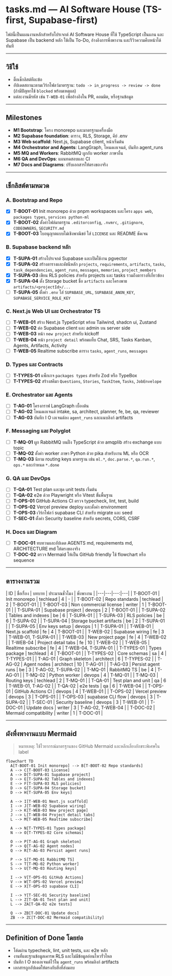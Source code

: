 # tasks.md — AI Software House (TS-first, Supabase-first)

ไฟล์นี้เป็นแผนงานหลักสำหรับโปรเจกต์ AI Software House ที่ใช้ TypeScript เป็นแกน และ Supabase เป็น backend หลัก
ใช้เป็น To-Do, อ้างอิงการพึ่งพางาน และรีวิวความคืบหน้าได้ทันที

---

## วิธีใช้
- ติ๊กเช็กลิสต์ทีละข้อ
- อัปเดตสถานะตามเวิร์กโฟลว์มาตรฐาน: `todo -> in_progress -> review -> done` (ถ้ามีปัญหาใช้ `blocked` พร้อมเหตุผล)
- แต่ละงานมีรหัส เช่น `T-WEB-01` เพื่ออ้างอิงใน PR, คอมมิต, หรือฐานข้อมูล

---

## Milestones
- **M1 Bootstrap**: โครง monorepo และมาตรฐานเครื่องมือ
- **M2 Supabase foundation**: ตาราง, RLS, Storage, คีย์ .env
- **M3 Web scaffold**: Next.js, Supabase client, หน้าเริ่มต้น
- **M4 Orchestrator and Agents**: LangGraph, โหนดเอเจนต์, บันทึก agent_runs
- **M5 MQ and Workers**: RabbitMQ ผูกกับ worker ภาษาอื่น
- **M6 QA and DevOps**: แผนทดสอบและ CI
- **M7 Docs and Diagrams**: ปรับเอกสารให้ตรงของจริง

---

## เช็กลิสต์ตามหมวด

### A. Bootstrap and Repo
- [x] **T-BOOT-01** Init monorepo ด้วย pnpm workspaces และโครง `apps web`, `packages types`, `services python-ml`
- [x] **T-BOOT-02** ตั้งค่าไฟล์มาตรฐาน `.editorconfig`, `.nvmrc`, `.gitignore`, `CODEOWNERS`, `SECURITY.md`
- [x] **T-BOOT-03** ใบอนุญาตแบบไม่เชิงพาณิชย์ ใส่ `LICENSE` และ README ชัดเจน

### B. Supabase backend หลัก
- [x] **T-SUPA-01** สร้างโปรเจกต์ Supabase และเปิดใช้งาน pgvector
 - [x] **T-SUPA-02** สร้างตารางและดัชนีหลัก `projects`, `requirements`, `artifacts`, `tasks`, `task_dependencies`, `agent_runs`, `messages`, `memories`, `project_members`
 - [x] **T-SUPA-03** เขียน RLS policies สำหรับ projects และ tasks รวมถึงตารางที่เกี่ยวข้อง
- [x] **T-SUPA-04** ตั้ง Storage bucket ชื่อ `artifacts` และโครงพาธ `artifacts/<projectId>/...`
- [ ] **T-SUPA-05** ตั้งค่า `.env` ใส่ `SUPABASE_URL`, `SUPABASE_ANON_KEY`, `SUPABASE_SERVICE_ROLE_KEY`

### C. Next.js Web UI และ Orchestrator TS
- [ ] **T-WEB-01** สร้าง Next.js TypeScript พร้อม Tailwind, shadcn ui, Zustand
- [ ] **T-WEB-02** ต่อ Supabase client และ admin บน server side
- [ ] **T-WEB-03** หน้า `new project` สำหรับ kickoff
- [ ] **T-WEB-04** หน้า `project detail` พร้อมแท็บ Chat, SRS, Tasks Kanban, Agents, Artifacts, Activity
- [ ] **T-WEB-05** Realtime subscribe ตาราง `tasks`, `agent_runs`, `messages`

### D. Types และ Contracts
- [ ] **T-TYPES-01** แพ็กเกจ `packages types` สำหรับ Zod หรือ TypeBox
- [ ] **T-TYPES-02** สร้างสคีมา `Questions`, `Stories`, `TaskItem`, `Tasks`, `JobEnvelope`

### E. Orchestrator และ Agents
- [ ] **T-AG-01** โครงกราฟ LangGraph เบื้องต้น
- [ ] **T-AG-02** โหนดเอเจนต์ intake, sa, architect, planner, fe, be, qa, reviewer
- [ ] **T-AG-03** บันทึก I O เอเจนต์ลง `agent_runs` และแนบลิงก์ artifacts

### F. Messaging และ Polyglot
- [ ] **T-MQ-01** ผูก RabbitMQ บนฝั่ง TypeScript ด้วย amqplib สร้าง exchange แบบ topic
- [ ] **T-MQ-02** ตั้งค่า worker ภาษา Python ด้วย pika สำหรับงาน ML หรือ OCR
- [ ] **T-MQ-03** นิยาม routing keys มาตรฐาน เช่น `ml.*`, `doc.parse.*`, `qa.run.*`, `ops.*` และกำหนด `*.done`

### G. QA และ DevOps
- [ ] **T-QA-01** Test plan และชุด unit tests เริ่มต้น
- [ ] **T-QA-02** e2e ด้วย Playwright หรือ Vitest ขั้นพื้นฐาน
- [ ] **T-OPS-01** GitHub Actions CI ตรวจ typecheck, lint, test, build
- [ ] **T-OPS-02** Vercel preview deploy และตั้งค่า environment
- [ ] **T-OPS-03** เวิร์กโฟลว์ supabase CLI สำหรับ migrate และ seed
- [ ] **T-SEC-01** ตั้งค่า Security baseline สำหรับ secrets, CORS, CSRF

### H. Docs และ Diagram
- [ ] **T-DOC-01** ทบทวนและอัปเดต AGENTS md, requirements md, ARCHITECTURE md ให้ตรงของจริง
- [ ] **T-DOC-02** ตรวจ Mermaid ให้เป็น GitHub friendly ใช้ flowchart หรือ sequence

---

## ตารางงานรวม

| ID | ชื่อเรื่อง | บทบาท | ประมาณชั่วโมง | พึ่งพางาน |
|---|---|---:|---|
| T-BOOT-01 | Init monorepo | techlead | 4 | - |
| T-BOOT-02 | Repo standards | techlead | 2 | T-BOOT-01 |
| T-BOOT-03 | Non commercial license | writer | 1 | T-BOOT-01 |
| T-SUPA-01 | Supabase project | devops | 2 | T-BOOT-01 |
| T-SUPA-02 | Tables and indexes | be | 6 | T-SUPA-01 |
| T-SUPA-03 | RLS policies | be | 6 | T-SUPA-02 |
| T-SUPA-04 | Storage bucket artifacts | be | 2 | T-SUPA-01 |
| T-SUPA-05 | Env keys setup | devops | 1 | T-SUPA-01 |
| T-WEB-01 | Next.js scaffold | fe | 4 | T-BOOT-01 |
| T-WEB-02 | Supabase wiring | fe | 3 | T-WEB-01, T-SUPA-01 |
| T-WEB-03 | New project page | fe | 4 | T-WEB-02 |
| T-WEB-04 | Project detail tabs | fe | 10 | T-WEB-02 |
| T-WEB-05 | Realtime subscribe | fe | 4 | T-WEB-04, T-SUPA-01 |
| T-TYPES-01 | Types package | techlead | 4 | T-BOOT-01 |
| T-TYPES-02 | Core schemas | sa | 4 | T-TYPES-01 |
| T-AG-01 | Graph skeleton | architect | 6 | T-TYPES-02 |
| T-AG-02 | Agent nodes | architect | 10 | T-AG-01 |
| T-AG-03 | Persist agent runs | be | 3 | T-AG-02, T-SUPA-02 |
| T-MQ-01 | RabbitMQ TS | be | 4 | T-AG-01 |
| T-MQ-02 | Python worker | devops | 4 | T-MQ-01 |
| T-MQ-03 | Routing keys | techlead | 2 | T-MQ-01 |
| T-QA-01 | Test plan and unit | qa | 6 | T-WEB-01, T-AG-02 |
| T-QA-02 | e2e tests | qa | 6 | T-WEB-04 |
| T-OPS-01 | GitHub Actions CI | devops | 4 | T-WEB-01 |
| T-OPS-02 | Vercel preview | devops | 3 | T-OPS-01 |
| T-OPS-03 | supabase CLI flow | devops | 3 | T-SUPA-02 |
| T-SEC-01 | Security baseline | devops | 3 | T-WEB-01 |
| T-DOC-01 | Update docs | writer | 3 | T-AG-02, T-WEB-04 |
| T-DOC-02 | Mermaid compatibility | writer | 1 | T-DOC-01 |

---

## ผังพึ่งพางานแบบ Mermaid

> หมายเหตุ: ใช้ไวยากรณ์มาตรฐานของ GitHub Mermaid และหลีกเลี่ยงอักขระพิเศษใน label

```mermaid
flowchart TD
  A[T-BOOT-01 Init monorepo] --> B[T-BOOT-02 Repo standards]
  A --> C[T-BOOT-03 License]
  A --> D[T-SUPA-01 Supabase project]
  D --> E[T-SUPA-02 Tables and indexes]
  E --> F[T-SUPA-03 RLS policies]
  D --> G[T-SUPA-04 Storage bucket]
  D --> H[T-SUPA-05 Env keys]

  A --> I[T-WEB-01 Next.js scaffold]
  I --> J[T-WEB-02 Supabase wiring]
  J --> K[T-WEB-03 New project page]
  J --> L[T-WEB-04 Project detail tabs]
  L --> M[T-WEB-05 Realtime subscribe]

  A --> N[T-TYPES-01 Types package]
  N --> O[T-TYPES-02 Core schemas]

  O --> P[T-AG-01 Graph skeleton]
  P --> Q[T-AG-02 Agent nodes]
  Q --> R[T-AG-03 Persist agent runs]

  P --> S[T-MQ-01 RabbitMQ TS]
  S --> T[T-MQ-02 Python worker]
  S --> U[T-MQ-03 Routing keys]

  I --> V[T-OPS-01 GitHub Actions]
  V --> W[T-OPS-02 Vercel preview]
  E --> X[T-OPS-03 supabase CLI]

  I --> Y[T-SEC-01 Security baseline]
  L --> Z[T-QA-01 Test plan and unit]
  L --> ZA[T-QA-02 e2e tests]

  Q --> ZB[T-DOC-01 Update docs]
  ZB --> ZC[T-DOC-02 Mermaid compatibility]
```

---

## Definition of Done โดยย่อ
- โค้ดผ่าน typecheck, lint, unit tests, และ e2e หลัก
- งานที่แตะฐานข้อมูลเคารพ RLS และไม่มีข้อมูลอ่อนไหวรั่วไหล
- บันทึก I O ของเอเจนต์ไว้ใน `agent_runs` พร้อมลิงก์ artifacts
- เอกสารถูกอัปเดตให้ตรงกับสิ่งที่ส่งมอบ
